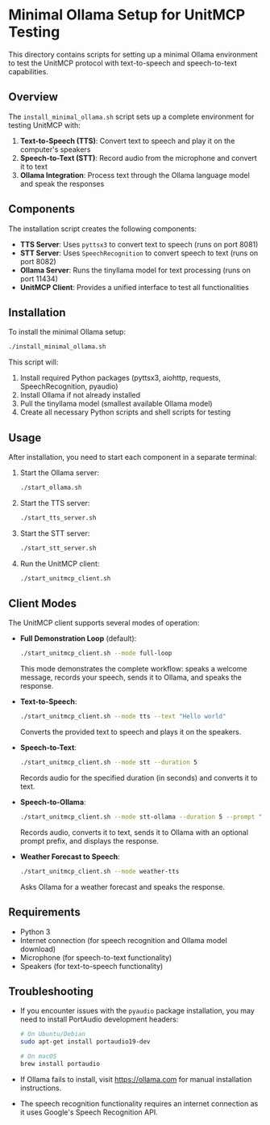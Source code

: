 # Minimal Ollama Setup for UnitMCP Testing

This directory contains scripts for setting up a minimal Ollama environment to test the UnitMCP protocol with text-to-speech and speech-to-text capabilities.

## Overview

The `install_minimal_ollama.sh` script sets up a complete environment for testing UnitMCP with:

1. **Text-to-Speech (TTS)**: Convert text to speech and play it on the computer's speakers
2. **Speech-to-Text (STT)**: Record audio from the microphone and convert it to text
3. **Ollama Integration**: Process text through the Ollama language model and speak the responses

## Components

The installation script creates the following components:

- **TTS Server**: Uses `pyttsx3` to convert text to speech (runs on port 8081)
- **STT Server**: Uses `SpeechRecognition` to convert speech to text (runs on port 8082)
- **Ollama Server**: Runs the tinyllama model for text processing (runs on port 11434)
- **UnitMCP Client**: Provides a unified interface to test all functionalities

## Installation

To install the minimal Ollama setup:

```bash
./install_minimal_ollama.sh
```

This script will:
1. Install required Python packages (pyttsx3, aiohttp, requests, SpeechRecognition, pyaudio)
2. Install Ollama if not already installed
3. Pull the tinyllama model (smallest available Ollama model)
4. Create all necessary Python scripts and shell scripts for testing

## Usage

After installation, you need to start each component in a separate terminal:

1. Start the Ollama server:
   ```bash
   ./start_ollama.sh
   ```

2. Start the TTS server:
   ```bash
   ./start_tts_server.sh
   ```

3. Start the STT server:
   ```bash
   ./start_stt_server.sh
   ```

4. Run the UnitMCP client:
   ```bash
   ./start_unitmcp_client.sh
   ```

## Client Modes

The UnitMCP client supports several modes of operation:

- **Full Demonstration Loop** (default):
  ```bash
  ./start_unitmcp_client.sh --mode full-loop
  ```
  This mode demonstrates the complete workflow: speaks a welcome message, records your speech, sends it to Ollama, and speaks the response.

- **Text-to-Speech**:
  ```bash
  ./start_unitmcp_client.sh --mode tts --text "Hello world"
  ```
  Converts the provided text to speech and plays it on the speakers.

- **Speech-to-Text**:
  ```bash
  ./start_unitmcp_client.sh --mode stt --duration 5
  ```
  Records audio for the specified duration (in seconds) and converts it to text.

- **Speech-to-Ollama**:
  ```bash
  ./start_unitmcp_client.sh --mode stt-ollama --duration 5 --prompt "Answer this question:"
  ```
  Records audio, converts it to text, sends it to Ollama with an optional prompt prefix, and displays the response.

- **Weather Forecast to Speech**:
  ```bash
  ./start_unitmcp_client.sh --mode weather-tts
  ```
  Asks Ollama for a weather forecast and speaks the response.

## Requirements

- Python 3
- Internet connection (for speech recognition and Ollama model download)
- Microphone (for speech-to-text functionality)
- Speakers (for text-to-speech functionality)

## Troubleshooting

- If you encounter issues with the `pyaudio` package installation, you may need to install PortAudio development headers:
  ```bash
  # On Ubuntu/Debian
  sudo apt-get install portaudio19-dev
  
  # On macOS
  brew install portaudio
  ```

- If Ollama fails to install, visit https://ollama.com for manual installation instructions.

- The speech recognition functionality requires an internet connection as it uses Google's Speech Recognition API.
